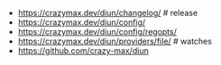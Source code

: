 * https://crazymax.dev/diun/changelog/ # release
* https://crazymax.dev/diun/config/
* https://crazymax.dev/diun/config/regopts/
* https://crazymax.dev/diun/providers/file/ # watches
* https://github.com/crazy-max/diun
